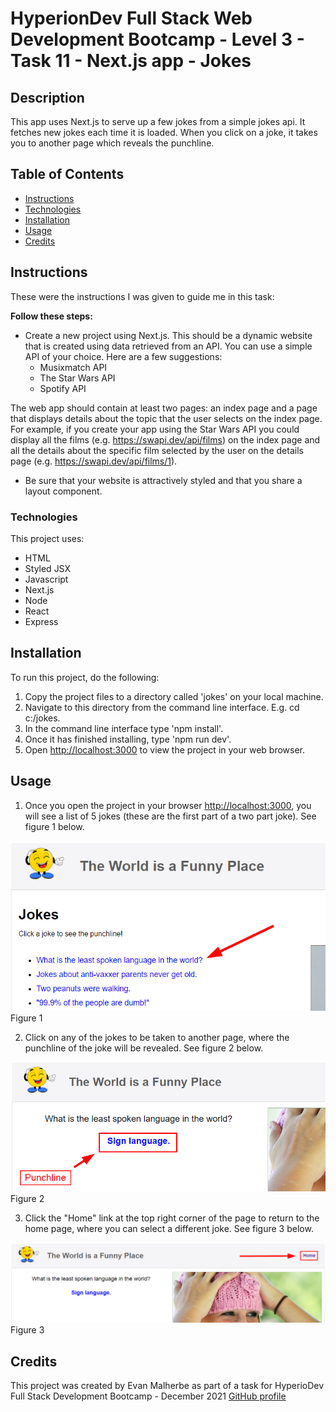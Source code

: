 # HyperionDev Full Stack Web Development Bootcamp - Level 3 - Task 11 - Next.js app - Jokes

## Description

This app uses Next.js to serve up a few jokes from a simple jokes api. It fetches new jokes each time it is loaded. When you click on a joke, it takes you to another page which reveals the punchline.

## Table of Contents

- [Instructions](#instructions)
- [Technologies](#technologies)
- [Installation](#installation)
- [Usage](#usage)
- [Credits](#credits)

## Instructions

These were the instructions I was given to guide me in this task:

**Follow these steps:**

- Create a new project using Next.js. This should be a dynamic website that is created using data retrieved from an API. You can use a simple API of your choice. Here are a few suggestions:
  - Musixmatch API
  - The Star Wars API
  - Spotify API

The web app should contain at least two pages: an index page and a page that displays details about the topic that the user selects on the index page. For example, if you create your app using the Star Wars API you could
display all the films (e.g. https://swapi.dev/api/films) on the index page and all the details about the specific film selected by the user on the details page (e.g. https://swapi.dev/api/films/1).

- Be sure that your website is attractively styled and that you share a layout component.

### Technologies

This project uses:

- HTML
- Styled JSX
- Javascript
- Next.js
- Node
- React
- Express

## Installation

To run this project, do the following:

1. Copy the project files to a directory called 'jokes' on your local machine.
2. Navigate to this directory from the command line interface. E.g. cd c:/jokes.
3. In the command line interface type 'npm install'.
4. Once it has finished installing, type 'npm run dev'.
5. Open [http://localhost:3000](http://localhost:3000) to view the project in your web browser.

## Usage

1. Once you open the project in your browser [http://localhost:3000](http://localhost:3000), you will see a list of 5 jokes (these are the first part of a two part joke). See figure 1 below.

![figure 1](public/static/images/screenshot1.png)
Figure 1

2. Click on any of the jokes to be taken to another page, where the punchline of the joke will be revealed. See figure 2 below.

![figure 2](public/static/images/screenshot2.png)
Figure 2

3. Click the "Home" link at the top right corner of the page to return to the home page, where you can select a different joke. See figure 3 below.

![figure 3](public/static/images/screenshot3.png)
Figure 3

## Credits

This project was created by Evan Malherbe as part of a task for HyperioDev Full Stack Development Bootcamp - December 2021 [GitHub profile](https://github.com/evanmalherbe)
